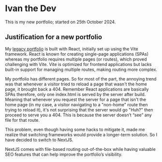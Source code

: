 # Ivan the Dev

This is my new portfolio; started on 25th October 2024.

## Justification for a new portfolio

My [legacy portfolio](https://github.com/chengivan2/ivan-portfolio) is built with React, initially set up using the Vite framework. React is known for creating single-page applications (SPAs) whereas my portfolio requires multiple pages (or routes), which proved challenging with Vite. Vite is optimized for frontend applications but lacks built-in support for managing multiple routes, making routing more complex.

My portfolio has different pages. So for most of the part, the annoying trend was that whenever a visitor tried to reload a page that wasn't the home page, it brought back a 404. Remember React applications are basically SPAs therefore, only one index.html is served by the server after build. Meaning that whenever you request the server for a page that isn't the home page (in my case, a visitor navigating to a "non-home" route then trying to reload it), it's not surprising that the server would go "Huh?" then proceed to serve you a 404. This is because the server doesn’t “see” any file for that route.

This problem, even though having some hacks to mitigate it, made me realize that switching frameworks would provide a longer-term solution. So I have decided to switch to NextJS.

NextJS comes with file-based routing out-of-the-box while having valuable SEO features that can help improve the portfolio’s visibility.